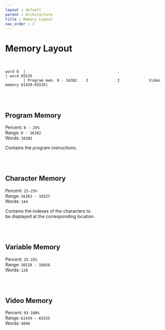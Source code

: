 ```yaml
---
layout : default
parent : Architecture
title : Memory Layout
nav_order : 1
---
```


# Memory Layout

<br>

```
word 0  |                                         .                                     | word 65535
        | Program mem. 0 - 16382    I             I             Video memory 61439-65535|
```

<br>
<br>

## Program Memory

Percent: `0 - 25%` <br>
Range: `0 - 16382` <br>
Words: `16382`

Contains the program instructions.

<br>
<br>

## Character Memory

Percent: `25-25%` <br>
Range: `16383 - 16527` <br>
Words: `144`

Contains the indexes of the characters to <br>
be displayed at the corresponding location.

<br>
<br>

## Variable Memory

Percent: `25-25%` <br>
Range: `16528 - 16656` <br>
Words: `128`

<br>
<br>

## Video Memory

Percent: `93-100%` <br>
Range: `61439 - 65535` <br>
Words: `4096`

<br>
